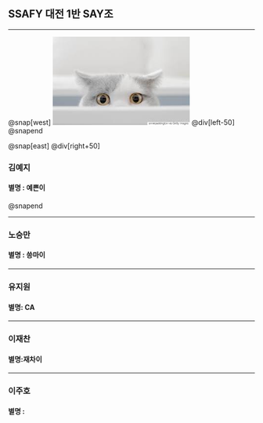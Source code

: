 
## SSAFY 대전 1반 SAY조
---
@snap[west]
![cat](./img/cat.jpg)
@div[left-50]
@snapend

@snap[east]
@div[right+50]
### 김예지

#### 별명 : 예쁜이
@snapend


---

### 노승만

#### 별명 : 씅마이

---

### 유지원

#### 별명: CA

---

### 이재찬

#### 별명:재차이

---

### 이주호

#### 별명 : 


